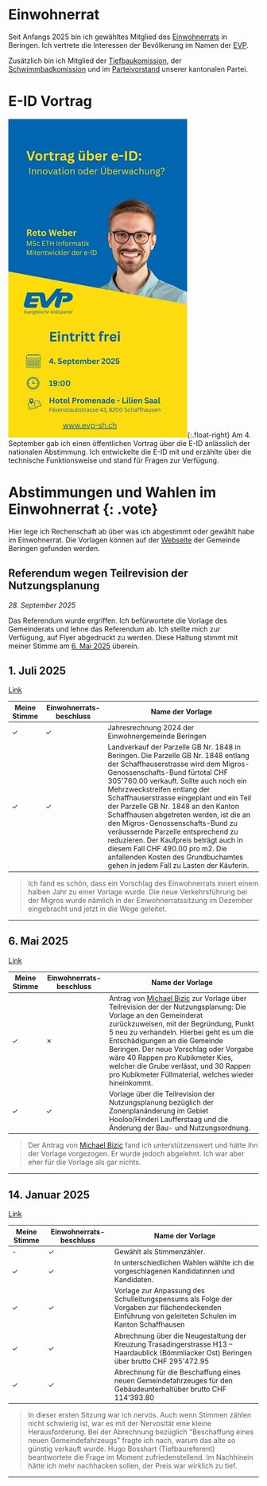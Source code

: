 # Einwohnerrat

Seit Anfangs 2025 bin ich gewähltes Mitglied des [Einwohnerrats](https://www.beringen.ch/de/mitglieder) in Beringen. Ich vertrete die Interessen der Bevölkerung im Namen der [EVP](https://evp-sh.ch).

Zusätzlich bin ich Mitglied der [Tiefbaukomission](https://www.beringen.ch/de/tiefbau), der [Schwimmbadkomission](https://www.beringen.ch/de/schwimmbad) und im [Parteivorstand](https://www.evp-sh-2024.ch/parteivorstand) unserer kantonalen Partei.

# E-ID Vortrag

![E-ID Whatsapp Status Werbung](images/eid_vortrag.jpg){:.float-right}
Am 4. September gab ich einen öffentlichen Vortrag über die E-ID anlässlich der nationalen Abstimmung. Ich entwickelte die E-ID mit und erzählte über die technische Funktionsweise und stand für Fragen zur Verfügung.

# Abstimmungen und Wahlen im Einwohnerrat {: .vote}

Hier lege ich Rechenschaft ab über was ich abgestimmt oder gewählt habe im Einwohnerrat. Die Vorlagen können auf der [Webseite](https://www.beringen.ch/de/einwohnerrat-vorlagen) der Gemeinde Beringen gefunden werden.

## Referendum wegen Teilrevision der Nutzungsplanung

*28. September 2025*

Das Referendum wurde ergriffen. Ich befürwortete die Vorlage des Gemeinderats und lehne das Referendum ab. Ich stellte mich zur Verfügung, auf Flyer abgedruckt zu werden. Diese Haltung stimmt mit meiner Stimme am [6. Mai 2025](#6-mai-2025) überein.

## 1. Juli 2025

[Link](https://www.beringen.ch/uploads/files/pdf/Behoerde-Politik/Einwohnerrat/Beschluesse/2025/Einwohnerrat%20Beschlusse%203.%20Sitzung%20vom%201.%20Juli%202025.pdf)

| Meine Stimme | Einwohnerrats- beschluss | Name der Vorlage |
|---|---|---|
| ✓ | ✓ | Jahresrechnung 2024 der Einwohnergemeinde Beringen |
| ✓ | ✓ | Landverkauf der Parzelle GB Nr. 1848 in Beringen. Die Parzelle GB Nr. 1848 entlang der Schaffhauserstrasse wird dem Migros-Genossenschafts-Bund fürtotal CHF 305'760.00 verkauft. Sollte auch noch ein Mehrzweckstreifen entlang der Schaffhauserstrasse eingeplant und ein Teil der Parzelle GB Nr. 1848 an den Kanton Schaffhausen abgetreten werden, ist die an den Migros-Genossenschafts-Bund zu veräussernde Parzelle entsprechend zu reduzieren. Der Kaufpreis beträgt auch in diesem Fall CHF 490.00 pro m2. Die anfallenden Kosten des Grundbuchamtes gehen in jedem Fall zu Lasten der Käuferin. |

> Ich fand es schön, dass ein Vorschlag des Einwohnerrats innert einem halben Jahr zu einer Vorlage wurde. Die neue Verkehrsführung bei der Migros wurde nämlich in der Einwohnerratssitzung im Dezember eingebracht und jetzt in die Wege geleitet.

---

## 6. Mai 2025

[Link](https://www.beringen.ch/uploads/files/pdf/Behoerde-Politik/Einwohnerrat/Beschluesse/2025/Einwohnerrat%20Beschlusse%202.%20Sitzung%20vom%206.%20Mai%202025.pdf)

| Meine Stimme | Einwohnerrats- beschluss | Name der Vorlage |
|---|---|---|
| ✓ | ✗ | Antrag von [Michael Bizic](https://www.garbatec.ch/garbatec/team) zur Vorlage über Teilrevision der der Nutzungsplanung: Die Vorlage an den Gemeinderat zurückzuweisen, mit der Begründung, Punkt 5 neu zu verhandeln. Hierbei geht es um die Entschädigungen an die Gemeinde Beringen. Der neue Vorschlag oder Vorgabe wäre 40 Rappen pro Kubikmeter Kies, welcher die Grube verlässt, und 30 Rappen pro Kubikmeter Füllmaterial, welches wieder hineinkommt. |
| ✓ | ✓ | Vorlage über die Teilrevision der Nutzungsplanung bezüglich der Zonenplanänderung im Gebiet Hooloo/Hinderi Laufferstaag und die Änderung der Bau- und Nutzungsordnung. |

> Der Antrag von [Michael Bizic](https://www.garbatec.ch/garbatec/team) fand ich unterstützenswert und hätte ihn der Vorlage vorgezogen. Er wurde jedoch abgelehnt. Ich war aber eher für die Vorlage als gar nichts.

---

## 14. Januar 2025

[Link](https://www.beringen.ch/uploads/files/pdf/Behoerde-Politik/Einwohnerrat/Beschluesse/2025/Einwohnerrat%20Beschlusse%201.%20Sitzung%20vom%2014.%20Januar%202025.pdf)

| Meine Stimme | Einwohnerrats- beschluss | Name der Vorlage |
|---|---|---|
| - | ✓ | Gewählt als Stimmenzähler. |
| ✓ | ✓ | In unterschiedlichen Wahlen wählte ich die vorgeschlagenen Kandidatinnen und Kandidaten. |
| ✓ | ✓ | Vorlage zur Anpassung des Schulleitungspensums als Folge der Vorgaben zur flächendeckenden Einführung von geleiteten Schulen im Kanton Schaffhausen |
| ✓ | ✓ | Abrechnung über die Neugestaltung der Kreuzung Trasadingerstrasse H13 – Haardaublick (Bömmliacker Ost) Beringen über brutto CHF 295'472.95 |
| ✓ | ✓ | Abrechnung für die Beschaffung eines neuen Gemeindefahrzeuges für den Gebäudeunterhaltüber brutto CHF 114‘393.80 |


> In dieser ersten Sitzung war ich nervös. Auch wenn Stimmen zählen nicht schwierig ist, war es mit der Nervosität eine kleine Herausforderung. Bei der Abrechnung bezüglich "Beschaffung eines neuen Gemeindefahrzeugs" fragte ich nach, warum das alte so günstig verkauft wurde. Hugo Bosshart (Tiefbaureferent) beantwortete die Frage im Moment zufriedenstellend. Im Nachhinein hätte ich mehr nachhacken sollen, der Preis war wirklich zu tief.

---
